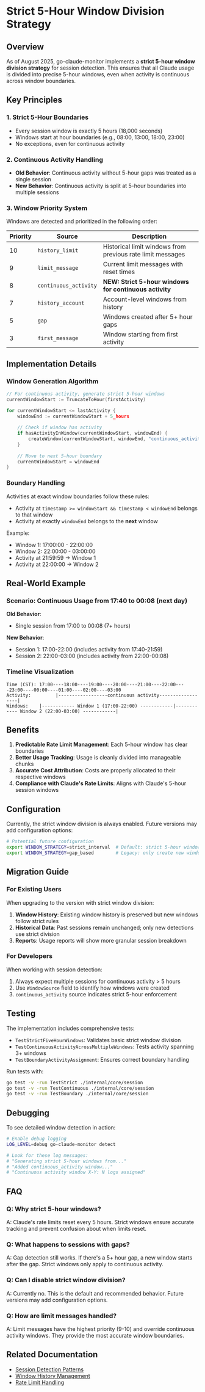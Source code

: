 # Strict 5-Hour Window Division Strategy

## Overview

As of August 2025, go-claude-monitor implements a **strict 5-hour window division strategy** for session detection. This ensures that all Claude usage is divided into precise 5-hour windows, even when activity is continuous across window boundaries.

## Key Principles

### 1. Strict 5-Hour Boundaries
- Every session window is exactly 5 hours (18,000 seconds)
- Windows start at hour boundaries (e.g., 08:00, 13:00, 18:00, 23:00)
- No exceptions, even for continuous activity

### 2. Continuous Activity Handling
- **Old Behavior**: Continuous activity without 5-hour gaps was treated as a single session
- **New Behavior**: Continuous activity is split at 5-hour boundaries into multiple sessions

### 3. Window Priority System

Windows are detected and prioritized in the following order:

| Priority | Source | Description |
|----------|--------|-------------|
| 10 | `history_limit` | Historical limit windows from previous rate limit messages |
| 9 | `limit_message` | Current limit messages with reset times |
| 8 | `continuous_activity` | **NEW: Strict 5-hour windows for continuous activity** |
| 7 | `history_account` | Account-level windows from history |
| 5 | `gap` | Windows created after 5+ hour gaps |
| 3 | `first_message` | Window starting from first activity |

## Implementation Details

### Window Generation Algorithm

```go
// For continuous activity, generate strict 5-hour windows
currentWindowStart := TruncateToHour(firstActivity)

for currentWindowStart <= lastActivity {
    windowEnd := currentWindowStart + 5_hours
    
    // Check if window has activity
    if hasActivityInWindow(currentWindowStart, windowEnd) {
        createWindow(currentWindowStart, windowEnd, "continuous_activity")
    }
    
    // Move to next 5-hour boundary
    currentWindowStart = windowEnd
}
```

### Boundary Handling

Activities at exact window boundaries follow these rules:
- Activity at `timestamp >= windowStart && timestamp < windowEnd` belongs to that window
- Activity at exactly `windowEnd` belongs to the **next** window

Example:
- Window 1: 17:00:00 - 22:00:00
- Window 2: 22:00:00 - 03:00:00
- Activity at 21:59:59 → Window 1
- Activity at 22:00:00 → Window 2

## Real-World Example

### Scenario: Continuous Usage from 17:40 to 00:08 (next day)

**Old Behavior**:
- Single session from 17:00 to 00:08 (7+ hours)

**New Behavior**:
- Session 1: 17:00-22:00 (includes activity from 17:40-21:59)
- Session 2: 22:00-03:00 (includes activity from 22:00-00:08)

### Timeline Visualization

```
Time (CST): 17:00----18:00----19:00----20:00----21:00----22:00----23:00----00:00----01:00----02:00----03:00
Activity:         |------------------continuous activity------------------|
Windows:    |------------ Window 1 (17:00-22:00) ------------|------------ Window 2 (22:00-03:00) ------------|
```

## Benefits

1. **Predictable Rate Limit Management**: Each 5-hour window has clear boundaries
2. **Better Usage Tracking**: Usage is cleanly divided into manageable chunks
3. **Accurate Cost Attribution**: Costs are properly allocated to their respective windows
4. **Compliance with Claude's Rate Limits**: Aligns with Claude's 5-hour session windows

## Configuration

Currently, the strict window division is always enabled. Future versions may add configuration options:

```bash
# Potential future configuration
export WINDOW_STRATEGY=strict_interval  # Default: strict 5-hour windows
export WINDOW_STRATEGY=gap_based        # Legacy: only create new windows after gaps
```

## Migration Guide

### For Existing Users

When upgrading to the version with strict window division:

1. **Window History**: Existing window history is preserved but new windows follow strict rules
2. **Historical Data**: Past sessions remain unchanged; only new detections use strict division
3. **Reports**: Usage reports will show more granular session breakdown

### For Developers

When working with session detection:

1. Always expect multiple sessions for continuous activity > 5 hours
2. Use `WindowSource` field to identify how windows were created
3. `continuous_activity` source indicates strict 5-hour enforcement

## Testing

The implementation includes comprehensive tests:

- `TestStrictFiveHourWindows`: Validates basic strict window division
- `TestContinuousActivityAcrossMultipleWindows`: Tests activity spanning 3+ windows
- `TestBoundaryActivityAssignment`: Ensures correct boundary handling

Run tests with:
```bash
go test -v -run TestStrict ./internal/core/session
go test -v -run TestContinuous ./internal/core/session
go test -v -run TestBoundary ./internal/core/session
```

## Debugging

To see detailed window detection in action:

```bash
# Enable debug logging
LOG_LEVEL=debug go-claude-monitor detect

# Look for these log messages:
# "Generating strict 5-hour windows from..."
# "Added continuous_activity window..."
# "Continuous activity window X-Y: N logs assigned"
```

## FAQ

### Q: Why strict 5-hour windows?
A: Claude's rate limits reset every 5 hours. Strict windows ensure accurate tracking and prevent confusion about when limits reset.

### Q: What happens to sessions with gaps?
A: Gap detection still works. If there's a 5+ hour gap, a new window starts after the gap. Strict windows only apply to continuous activity.

### Q: Can I disable strict window division?
A: Currently no. This is the default and recommended behavior. Future versions may add configuration options.

### Q: How are limit messages handled?
A: Limit messages have the highest priority (9-10) and override continuous activity windows. They provide the most accurate window boundaries.

## Related Documentation

- [Session Detection Patterns](./session-design-patterns.md)
- [Window History Management](./window-history.md)
- [Rate Limit Handling](./rate-limits.md)